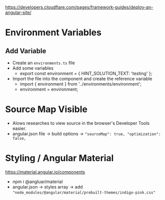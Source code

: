 https://developers.cloudflare.com/pages/framework-guides/deploy-an-angular-site/

# Environment Variables
## Add Variable
- Create an `environments.ts` file
- Add some variables
  - export const environment = {
        HINT_SOLUTION_TEXT: 'testing'
    };
- Import the file into the component and create the reference variable
  - import { environment } from '../environments/environment';
  - environment = environment;

# Source Map Visible
- Alows researches to view source in the browser's Developer Tools easier.
- angular.json file -> build options -> `"sourceMap": true, "optimization": false,`

# Styling / Angular Material
https://material.angular.io/components
- npm i @angluar/material
- angular.json -> styles array -> add `"node_modules/@angular/material/prebuilt-themes/indigo-pink.css"`